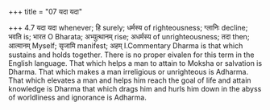+++
title = "07 यदा यदा"

+++
4.7 यदा यदा whenever; हि surely; धर्मस्य of righteousness; ग्लानिः
decline; भवति is; भारत O Bharata; अभ्युत्थानम् rise; अधर्मस्य of
unrighteousness; तदा then; आत्मानम् Myself; सृजामि manifest; अहम्
I.Commentary Dharma is that which sustains and holds together. There is
no proper eivalen for this term in the English language. That which
helps a man to attain to Moksha or salvation is Dharma. That which makes
a man irreligious or unrighteous is Adharma. That which elevates a man
and helps him reach the goal of life and attain knowledge is Dharma that
which drags him and hurls him down in the abyss of worldliness and
ignorance is Adharma.
